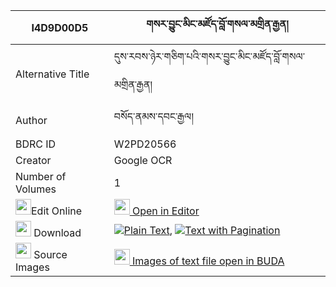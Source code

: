 |I4D9D00D5|གསར་བྱུང་མིང་མཛོད་བློ་གསལ་མགྲིན་རྒྱན། 
| --- | --- 
|Alternative Title |དུས་རབས་ཉེར་གཅིག་པའི་གསར་བྱུང་མིང་མཛོད་བློ་གསལ་མགྲིན་རྒྱན།
|Author| བསོད་ནམས་དབང་རྒྱལ།
|BDRC ID | W2PD20566
|Creator | Google OCR
|Number of Volumes| 1
|<img width="25" src="https://img.icons8.com/color/25/000000/edit-property.png">Edit Online| [<img width="25" src="https://avatars.githubusercontent.com/u/45091458?s=200&v=4"> Open in Editor](http://editor.openpecha.org/I4D9D00D5)
|<img width="25" src="https://img.icons8.com/fluent/48/000000/download-2.png"/>  Download | [![](https://img.icons8.com/color/20/000000/txt.png)Plain Text](https://github.com/Openpecha/I4D9D00D5/releases/download/v1/ge_ra_jung_mingdzo_losal_dring_plain_I4D9D00D5.zip), [![](https://img.icons8.com/color/20/000000/txt.png)Text with Pagination](https://github.com/Openpecha/I4D9D00D5/releases/download/v1/ge_ra_jung_mingdzo_losal_dring_pages_I4D9D00D5.zip)
|<img width="25" src="https://img.icons8.com/plasticine/100/000000/pictures-folder.png"/>  Source Images | [<img width="25" src="https://library.bdrc.io/icons/BUDA-small.svg"> Images of text file open in BUDA](https://library.bdrc.io/show/bdr:W2PD20566)